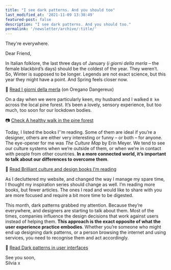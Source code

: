 ```yaml
---
title: "I see dark patterns. And you should too"
last_modified_at: '2021-11-09 13:38:49'
featured-post: false
description: "I see dark patterns. And you should too."
permalink: '/newsletter/archive/:title/'
---
```


<p class="lead">They're everywhere.</p>

<!--more-->

Dear Friend,

In Italian folklore, the last three days of January (*i giorni della merla* – the female blackbird’s days) should be the coldest of the year. They weren’t. So, Winter is supposed to be longer. Legends are not exact science, but this year they might have a point. And Spring feels closer now. 

<p class="detached">🔗 <a href="https://oreganodangereux.wordpress.com/2021/01/28/i-giorni-della-merla/" target="_blank" rel="noopener">Read I giorni della merla</a> (on Oregano Dangereux)</p>

<p class="detached">On a day when we were particularly keen, my husband and I walked <code>8 km</code> across the local pine forest. It’s been a lovely, sensory experience, but too much, too soon for our lockdown bodies.</p>

<p class="detached">📷 <a href="https://silviamaggidesign.com/photography/healthy-walk-in-the-pine-forest/" target="_blank" rel="noopener">Check A healthy walk in the pine forest</a></p>

<p class="detached">Today, I listed the books I'’m reading. Some of them are ideal if you’re a designer, others are either very interesting or funny – or both – for anyone. The eye-opener for me was <em>The Culture Map</em> by Erin Meyer. We tend to see our culture systems when we’re outside of them, or when we’re in contact with people from other countries. <strong>In a more connected world, it’s important to talk about our differences to overcome them</strong>.</p>

<p class="detached">🔗 <a href="https://silviamaggidesign.com/books/culture-and-design-books/" target="_blank" rel="noopener">Read Brilliant culture and design books I’m reading</a></p>

<p class="detached">As I decluttered my website, and changed the way I manage my spare time, I thought my inspiration series should change as well. I’m reading more books, but fewer articles. The ones I read and would like to share with you are more focused and require a bit more time to be digested.</p>

This month, dark patterns grabbed my attention. Because they’re everywhere, and designers are starting to talk about them. Most of the times, companies influence the design decisions that work against users instead of helping them. <strong>This approach is the exact opposite of what the user experience practice embodies</strong>. Whether you’re someone who might end up designing dark patterns, or a person browsing the internet and using services, you need to recognise them and act accordingly.

<p class="detached">🔗 <a href="https://silviamaggidesign.com/design-digested/dark-patterns-in-user-interfaces/">Read Dark patterns in user interfaces</a></p>

<p class="detached">See you soon,<br>
Silvia x</p>